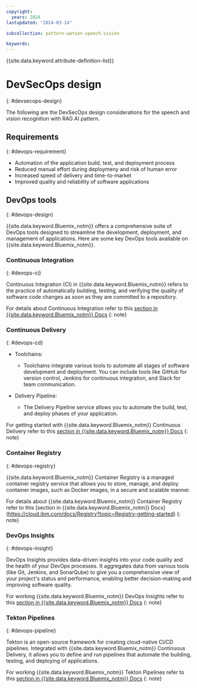 ```yaml
---
copyright:
  years: 2024
lastupdated: "2024-03-14"

subcollection: pattern-watson-speech-vision

keywords:
---
```

{{site.data.keyword.attribute-definition-list}}

# DevSecOps design
{: #devsecops-design}

The following are the DevSecOps design considerations for the speech and vision recognition with RAG AI pattern.

## Requirements
{: #devops-requirement}

* Automation of the application build, test, and deployment process
* Reduced manual effort during deploymeny and risk of human error
* Increased speed of delivery and time-to-market
* Improved quality and reliability of software applications

## DevOps tools
{: #devops-design}

{{site.data.keyword.Bluemix_notm}} offers a comprehensive suite of DevOps tools designed to streamline the development, deployment, and management of applications. Here are some key DevOps tools available on {{site.data.keyword.Bluemix_notm}}.

### Continuous Integration
{: #devops-ci}

Continuous Integration (CI) in {{site.data.keyword.Bluemix_notm}} refers to the practice of automatically building, testing, and verifying the quality of software code changes as soon as they are committed to a repository.

For details about Continuous Integration refer to this [section in {{site.data.keyword.Bluemix_notm}} Docs](https://www.ibm.com/topics/continuous-integration)
{: note}

### Continuous Delivery
{: #devops-cd}

* Toolchains:

  * Toolchains integrate various tools to automate all stages of software development and deployment. You can include tools like GitHub for version control, Jenkins for continuous integration, and Slack for team communication.
* Delivery Pipeline:

  * The Delivery Pipeline service allows you to automate the build, test, and deploy phases of your application.

For getting started with {{site.data.keyword.Bluemix_notm}} Continuous Delivery refer to this [section in {{site.data.keyword.Bluemix_notm}} Docs](https://cloud.ibm.com/docs/ContinuousDelivery?topic=ContinuousDelivery-getting-started)
{: note}

### Container Registry
{: #devops-registry}

{{site.data.keyword.Bluemix_notm}} Container Registry is a managed container registry service that allows you to store, manage, and deploy container images, such as Docker images, in a secure and scalable manner.

For details about {{site.data.keyword.Bluemix_notm}} Container Registry refer to this [section in {{site.data.keyword.Bluemix_notm}} Docs] (https://cloud.ibm.com/docs/Registry?topic=Registry-getting-started)
{: note}

### DevOps Insights
{: #devops-insight}

DevOps Insights provides data-driven insights into your code quality and the health of your DevOps processes. It aggregates data from various tools (like Git, Jenkins, and SonarQube) to give you a comprehensive view of your project's status and performance, enabling better decision-making and improving software quality.

For working {{site.data.keyword.Bluemix_notm}} DevOps Insights refer to this [section in {{site.data.keyword.Bluemix_notm}} Docs](https://cloud.ibm.com/docs/ContinuousDelivery?topic=ContinuousDelivery-di_working)
{: note}

### Tekton Pipelines
{: #devops-pipeline}

Tekton is an open-source framework for creating cloud-native CI/CD pipelines. Integrated with {{site.data.keyword.Bluemix_notm}} Continuous Delivery, it allows you to define and run pipelines that automate the building, testing, and deploying of applications.

For working {{site.data.keyword.Bluemix_notm}} Tekton Pipelines refer to this [section in {{site.data.keyword.Bluemix_notm}} Docs](https://cloud.ibm.com/docs/ContinuousDelivery?topic=ContinuousDelivery-tekton-pipelines&interface=ui)
{: note}

